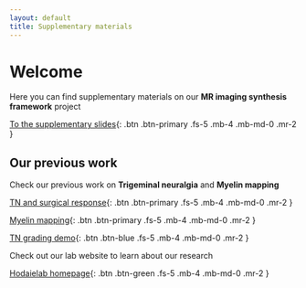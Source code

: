 ```yaml
---
layout: default
title: Supplementary materials
---
```


# Welcome

Here you can find supplementary materials on our **MR imaging synthesis framework** project

[To the supplementary slides](conv.html){: .btn .btn-primary .fs-5 .mb-4 .mb-md-0 .mr-2 }


## Our previous work

Check our previous work on **Trigeminal neuralgia** and **Myelin mapping**


[TN and surgical response](slides.html){: .btn .btn-primary .fs-5 .mb-4 .mb-md-0 .mr-2 }

[Myelin mapping](myelinmap.html){: .btn .btn-primary .fs-5 .mb-4 .mb-md-0 .mr-2 }

[ TN grading demo](../grades){: .btn .btn-blue .fs-5 .mb-4 .mb-md-0 .mr-2 }
<br>

Check out our lab website to learn about our research

[Hodaielab homepage](https://hodaielab.com){: .btn .btn-green .fs-5 .mb-4 .mb-md-0 .mr-2 }
